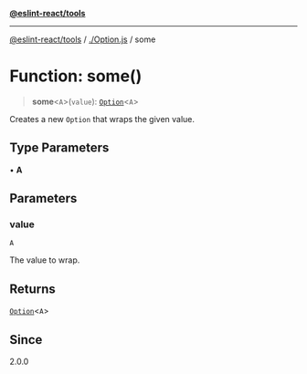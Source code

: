 [**@eslint-react/tools**](../../README.md)

***

[@eslint-react/tools](../../README.md) / [./Option.js](../README.md) / some

# Function: some()

> **some**\<`A`\>(`value`): [`Option`](../type-aliases/Option.md)\<`A`\>

Creates a new `Option` that wraps the given value.

## Type Parameters

• **A**

## Parameters

### value

`A`

The value to wrap.

## Returns

[`Option`](../type-aliases/Option.md)\<`A`\>

## Since

2.0.0
